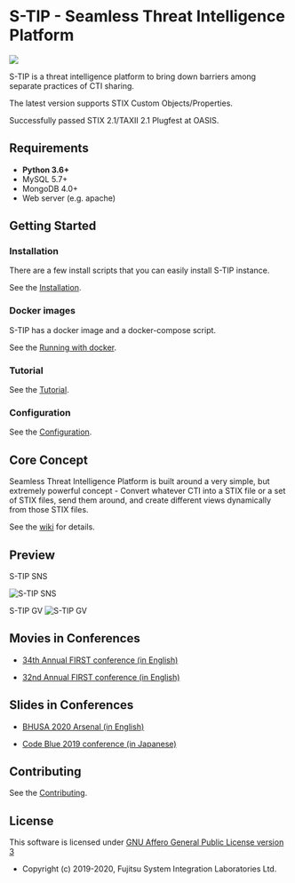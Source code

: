 # S-TIP - **S**eamless **T**hreat **I**ntelligence **P**latform

<img src="https://github.com/s-tip/stip-common/blob/master/img/stip-logo.ico">

S-TIP is a threat intelligence platform to bring down barriers among separate practices of CTI sharing.

The latest version supports STIX Custom Objects/Properties.

Successfully passed STIX 2.1/TAXII 2.1 Plugfest at OASIS.

## Requirements

* **Python 3.6+**
* MySQL 5.7+
* MongoDB 4.0+
* Web server (e.g. apache)

## Getting Started

### Installation

There are a few install scripts that you can easily install S-TIP instance.

See the [Installation](https://github.com/s-tip/stip-common/wikis/installation).

### Docker images

S-TIP has a docker image and a docker-compose script.

See the [Running with docker](https://github.com/s-tip/stip-common/wikis/Running-with-Docker).

### Tutorial

See the [Tutorial](https://github.com/s-tip/stip-common/wikis/Tutorial).

### Configuration

See the [Configuration](https://github.com/s-tip/stip-common/wikis/configuration).

## Core Concept

Seamless Threat Intelligence Platform is built around a very simple, but extremely powerful concept - Convert whatever CTI into a STIX file or a set of STIX files, send them around, and create different views dynamically from those STIX files.

See the [wiki](https://github.com/s-tip/stip-common/wikis/home) for details.

## Preview

S-TIP SNS

![S-TIP SNS](https://raw.githubusercontent.com/s-tip/stip-common/images/stip-sns.gif "S-TIP SNS")

S-TIP GV
![S-TIP GV](https://raw.githubusercontent.com/s-tip/stip-common/images/stip-gv.gif "S-TIP GV")

## Movies in Conferences
* [34th Annual FIRST conference (in English)](https://youtu.be/pis1O00QEUc)

* [32nd Annual FIRST conference (in English)](https://youtu.be/yAbQGujDMV8)

## Slides in Conferences
* [BHUSA 2020 Arsenal (in English)](https://github.com/s-tip/stip-common/raw/images/S-TIP_BH-USA2020-Arsenal_20200805.pptx)

* [Code Blue 2019 conference (in Japanese)](https://www.slideshare.net/codeblue_jp/cb19-seamless-threat-intelligence-platform-stip-by-koji-yamada-toshitaka-satomi)

## Contributing

See the [Contributing](CONTRIBUTING.md).

## License

This software is licensed under [GNU Affero General Public License version 3](http://www.gnu.org/licenses/agpl-3.0.html)

* Copyright (c) 2019-2020, Fujitsu System Integration Laboratories Ltd.

